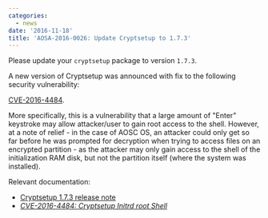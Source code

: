 ```yaml
---
categories:
  - news
date: '2016-11-18'
title: 'AOSA-2016-0026: Update Cryptsetup to 1.7.3'
---
```



Please update your `cryptsetup` package to version `1.7.3`.

A new version of Cryptsetup was announced with fix to the following security vulnerability:

[CVE-2016-4484](https://cve.mitre.org/cgi-bin/cvename.cgi?name=CVE-2016-4484).

More specifically, this is a vulnerability that a large amount of "Enter" keystroke may allow attacker/user to gain root access to the shell. However, at a note of relief - in the case of AOSC OS, an attacker could only get so far before he was prompted for decryption when trying to access files on an encrypted partition - as the attacker may only gain access to the shell of the initialization RAM disk, but not the partition itself (where the system was installed).

Relevant documentation:

- [Cryptsetup 1.7.3 release note](https://www.kernel.org/pub/linux/utils/cryptsetup/v1.7/v1.7.3-ReleaseNotes)
- [*CVE-2016-4484: Cryptsetup Initrd root Shell*](http://hmarco.org/bugs/CVE-2016-4484/CVE-2016-4484_cryptsetup_initrd_shell.html)